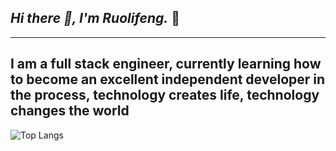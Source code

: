 ## <em>Hi there 👋, I'm Ruolifeng.</em>  👋

---
I am a full stack engineer, currently learning how to become an excellent independent developer in the process, technology creates life, technology changes the world
---
![Top Langs](https://github-readme-stats.vercel.app/api/top-langs/?username=ruolifeng&layout=compact&theme=tokyonight)


